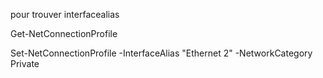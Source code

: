 pour trouver interfacealias

 Get-NetConnectionProfile

Set-NetConnectionProfile -InterfaceAlias "Ethernet 2" -NetworkCategory Private